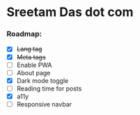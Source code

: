# Sreetam Das dot com

### Roadmap:

-   [x] <strike>Lang tag</strike>
-   [x] <strike>Meta tags</strike>
-   [ ] Enable PWA
-   [ ] About page
-   [x] Dark mode toggle
-   [ ] Reading time for posts
-   [x] a11y
-   [ ] Responsive navbar
